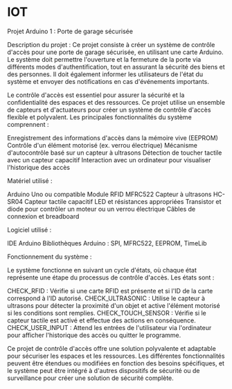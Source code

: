 # IOT
Projet Arduino 1 : Porte de garage sécurisée

Description du projet :
Ce projet consiste à créer un système de contrôle d'accès pour une porte de garage sécurisée, en utilisant une carte Arduino. Le système doit permettre l'ouverture et la fermeture de la porte via différents modes d'authentification, tout en assurant la sécurité des biens et des personnes. Il doit également informer les utilisateurs de l'état du système et envoyer des notifications en cas d'événements importants.


Le contrôle d'accès est essentiel pour assurer la sécurité et la confidentialité des espaces et des ressources. Ce projet utilise un ensemble de capteurs et d'actuateurs pour créer un système de contrôle d'accès flexible et polyvalent. Les principales fonctionnalités du système comprennent :

Enregistrement des informations d'accès dans la mémoire vive (EEPROM)
Contrôle d'un élément motorisé (ex. verrou électrique)
Mécanisme d'autocontrôle basé sur un capteur à ultrasons
Détection de toucher tactile avec un capteur capacitif
Interaction avec un ordinateur pour visualiser l'historique des accès

Matériel utilisé :

Arduino Uno ou compatible
Module RFID MFRC522
Capteur à ultrasons HC-SR04
Capteur tactile capacitif
LED et résistances appropriées
Transistor et diode pour contrôler un moteur ou un verrou électrique
Câbles de connexion et breadboard

Logiciel utilisé :

IDE Arduino
Bibliothèques Arduino : SPI, MFRC522, EEPROM, TimeLib

Fonctionnement du système :

Le système fonctionne en suivant un cycle d'états, où chaque état représente une étape du processus de contrôle d'accès. Les états sont :

CHECK_RFID : Vérifie si une carte RFID est présente et si l'ID de la carte correspond à l'ID autorisé.
CHECK_ULTRASONIC : Utilise le capteur à ultrasons pour détecter la proximité d'un objet et active l'élément motorisé si les conditions sont remplies.
CHECK_TOUCH_SENSOR : Vérifie si le capteur tactile est activé et effectue des actions en conséquence.
CHECK_USER_INPUT : Attend les entrées de l'utilisateur via l'ordinateur pour afficher l'historique des accès ou quitter le programme.


Ce projet de contrôle d'accès offre une solution polyvalente et adaptable pour sécuriser les espaces et les ressources. Les différentes fonctionnalités peuvent être étendues ou modifiées en fonction des besoins spécifiques, et le système peut être intégré à d'autres dispositifs de sécurité ou de surveillance pour créer une solution de sécurité complète.
